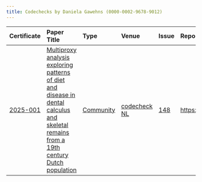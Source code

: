 ```yaml
---
title: Codechecks by Daniela Gawehns (0000-0002-9678-9012)
---
```



|Certificate |Paper Title                                                                                                                             |Type      |Venue        |Issue |Report                                  |Check date |
|:-------|:---------------------------------------------|:------------------|:------------------|:---|:--------------------------|:------------------|
|[2025-001](https://codecheck.org.uk/register/certs/2025-001/)|[Multiproxy analysis exploring patterns of diet and disease in dental calculus and skeletal remains from a 19th century Dutch population](https://doi.org/10.24072/pcjournal.414)|[Community](https://codecheck.org.uk/register/venues/communities)|[codecheck NL](https://codecheck.org.uk/register/venues/communities/codecheck_nl)|[148](https://github.com/codecheckers/register/issues/148)|https://doi.org/10.5281/zenodo.15389126 |2025-02-14 |
